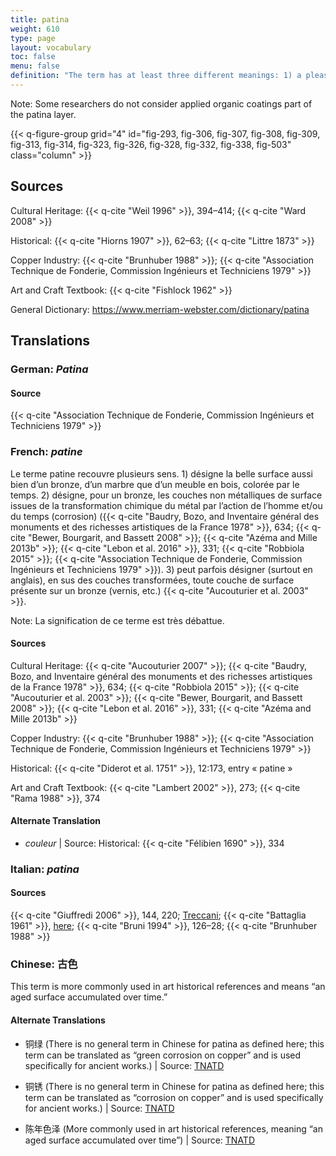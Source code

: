 ```yaml
---
title: patina
weight: 610
type: page
layout: vocabulary
toc: false
menu: false
definition: "The term has at least three different meanings: 1) a pleasing surface alteration acquired over time—whether on a bronze or marble sculpture, furniture, or a painting—that may add aesthetic value; 2) the chemical transformation of a metal surface to a mineral layer (sometimes referred to as chemical patina, see %%corrosion%%) that usually has a different color from and reduces the bright metallic reflectance of the polished original cast surface; or 3) (as opposed to chemically induced patinas) organic %%coatings%% such as resin, lacquer, oil, wax, or synthetic resins applied to the surface of metals that can change the color, texture, saturation, and/or reflectance."
---
```


<div class="backmatter">

Note: Some researchers do not consider applied organic coatings part of the patina layer.

</div>

{{< q-figure-group grid="4" id="fig-293, fig-306, fig-307, fig-308, fig-309, fig-313, fig-314, fig-323, fig-326, fig-328, fig-332, fig-338, fig-503" class="column" >}}

## Sources

Cultural Heritage: {{< q-cite "Weil 1996" >}}, 394–414; {{< q-cite "Ward 2008" >}}

Historical: {{< q-cite "Hiorns 1907" >}}, 62–63; {{< q-cite "Littre 1873" >}}

Copper Industry: {{< q-cite "Brunhuber 1988" >}}; {{< q-cite "Association Technique de Fonderie, Commission Ingénieurs et Techniciens 1979" >}}

Art and Craft Textbook: {{< q-cite "Fishlock 1962" >}}

General Dictionary: <https://www.merriam-webster.com/dictionary/patina>

## Translations

<div class="accordion">

### **German**: *Patina*

#### Source

{{< q-cite "Association Technique de Fonderie, Commission Ingénieurs et Techniciens 1979" >}}

### **French**: *patine*

Le terme patine recouvre plusieurs sens. 1) désigne la belle surface aussi bien d’un bronze, d’un marbre que d’un meuble en bois, colorée par le temps. 2) désigne, pour un bronze, les couches non métalliques de surface issues de la transformation chimique du métal par l’action de l’homme et/ou du temps (corrosion) ({{< q-cite "Baudry, Bozo, and Inventaire général des monuments et des richesses artistiques de la France 1978" >}}, 634; {{< q-cite "Bewer, Bourgarit, and Bassett 2008" >}}; {{< q-cite "Azéma and Mille 2013b" >}}; {{< q-cite "Lebon et al. 2016" >}}, 331; {{< q-cite "Robbiola 2015" >}}; {{< q-cite "Association Technique de Fonderie, Commission Ingénieurs et Techniciens 1979" >}}). 3) peut parfois désigner (surtout en anglais), en sus des couches transformées, toute couche de surface présente sur un bronze (vernis, etc.) {{< q-cite "Aucouturier et al. 2003" >}}.

<div class="backmatter">
Note: La signification de ce terme est très débattue.
</div>

#### Sources

Cultural Heritage: {{< q-cite "Aucouturier 2007" >}}; {{< q-cite "Baudry, Bozo, and Inventaire général des monuments et des richesses artistiques de la France 1978" >}}, 634; {{< q-cite "Robbiola 2015" >}}; {{< q-cite "Aucouturier et al. 2003" >}}; {{< q-cite "Bewer, Bourgarit, and Bassett 2008" >}}; {{< q-cite "Lebon et al. 2016" >}}, 331; {{< q-cite "Azéma and Mille 2013b" >}}

Copper Industry: {{< q-cite "Brunhuber 1988" >}}; {{< q-cite "Association Technique de Fonderie, Commission Ingénieurs et Techniciens 1979" >}}

Historical: {{< q-cite "Diderot et al. 1751" >}}, 12:173, entry « patine »

Art and Craft Textbook: {{< q-cite "Lambert 2002" >}}, 273; {{< q-cite "Rama 1988" >}}, 374

#### Alternate Translation

- *couleur* | Source: Historical: {{< q-cite "Félibien 1690" >}}, 334

### **Italian**: *patina*

#### Sources

{{< q-cite "Giuffredi 2006" >}}, 144, 220; [Treccani](http://www.treccani.it/vocabolario/patina/); {{< q-cite "Battaglia 1961" >}}, [here](http://www.gdli.it/pdf_viewer/Scripts/pdf.js/web/viewer.asp?file=/PDF/GDLI12/GDLI_12_ocr_829.pdf&parola=patina); {{< q-cite "Bruni 1994" >}}, 126–28; {{< q-cite "Brunhuber 1988" >}}

### **Chinese**: 古色

This term is more commonly used in art historical references and means “an aged surface accumulated over time.”

#### Alternate Translations

- 铜绿 (There is no general term in Chinese for patina as defined here; this term can be translated as “green corrosion on copper” and is used specifically for ancient works.) | Source: [TNATD](https://terms.naer.edu.tw/detail/643113/%3findex=3)

- 铜锈 (There is no general term in Chinese for patina as defined here; this term can be translated as “corrosion on copper” and is used specifically for ancient works.) | Source: [TNATD](https://terms.naer.edu.tw/detail/643113/%3findex=3)

- 陈年色泽 (More commonly used in art historical references, meaning “an aged surface accumulated over time”) | Source: [TNATD](https://terms.naer.edu.tw/detail/3610266/?index=6)

</div>
